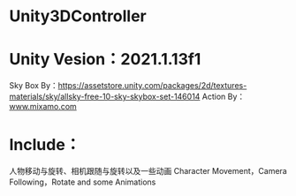 # Unity3DController

# Unity Vesion：2021.1.13f1

Sky Box By：https://assetstore.unity.com/packages/2d/textures-materials/sky/allsky-free-10-sky-skybox-set-146014
Action By：www.mixamo.com

# Include：
人物移动与旋转、相机跟随与旋转以及一些动画
Character Movement，Camera Following，Rotate and some Animations

